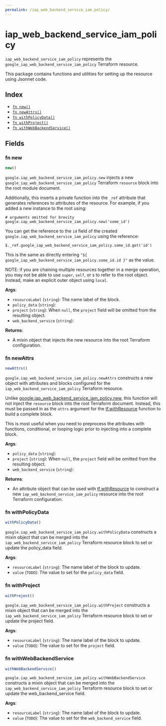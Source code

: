 ```yaml
---
permalink: /iap_web_backend_service_iam_policy/
---
```


# iap_web_backend_service_iam_policy

`iap_web_backend_service_iam_policy` represents the `google_iap_web_backend_service_iam_policy` Terraform resource.



This package contains functions and utilities for setting up the resource using Jsonnet code.


## Index

* [`fn new()`](#fn-new)
* [`fn newAttrs()`](#fn-newattrs)
* [`fn withPolicyData()`](#fn-withpolicydata)
* [`fn withProject()`](#fn-withproject)
* [`fn withWebBackendService()`](#fn-withwebbackendservice)

## Fields

### fn new

```ts
new()
```


`google.iap_web_backend_service_iam_policy.new` injects a new `google_iap_web_backend_service_iam_policy` Terraform `resource`
block into the root module document.

Additionally, this inserts a private function into the `_ref` attribute that generates references to attributes of the
resource. For example, if you added a new instance to the root using:

    # arguments omitted for brevity
    google.iap_web_backend_service_iam_policy.new('some_id')

You can get the reference to the `id` field of the created `google.iap_web_backend_service_iam_policy` using the reference:

    $._ref.google_iap_web_backend_service_iam_policy.some_id.get('id')

This is the same as directly entering `"${ google_iap_web_backend_service_iam_policy.some_id.id }"` as the value.

NOTE: if you are chaining multiple resources together in a merge operation, you may not be able to use `super`, `self`,
or `$` to refer to the root object. Instead, make an explicit outer object using `local`.

**Args**:
  - `resourceLabel` (`string`): The name label of the block.
  - `policy_data` (`string`): 
  - `project` (`string`):  When `null`, the `project` field will be omitted from the resulting object.
  - `web_backend_service` (`string`): 

**Returns**:
- A mixin object that injects the new resource into the root Terraform configuration.


### fn newAttrs

```ts
newAttrs()
```


`google.iap_web_backend_service_iam_policy.newAttrs` constructs a new object with attributes and blocks configured for the `iap_web_backend_service_iam_policy`
Terraform resource.

Unlike [google.iap_web_backend_service_iam_policy.new](#fn-iapwebbackendserviceiampolicynew), this function will not inject the `resource`
block into the root Terraform document. Instead, this must be passed in as the `attrs` argument for the
[tf.withResource](https://github.com/tf-libsonnet/core/tree/main/docs#fn-withresource) function to build a complete block.

This is most useful when you need to preprocess the attributes with functions, conditional, or looping logic prior to
injecting into a complete block.

**Args**:
  - `policy_data` (`string`): 
  - `project` (`string`):  When `null`, the `project` field will be omitted from the resulting object.
  - `web_backend_service` (`string`): 

**Returns**:
  - An attribute object that can be used with [tf.withResource](https://github.com/tf-libsonnet/core/tree/main/docs#fn-withresource) to construct a new `iap_web_backend_service_iam_policy` resource into the root Terraform configuration.


### fn withPolicyData

```ts
withPolicyData()
```

`google.iap_web_backend_service_iam_policy.withPolicyData` constructs a mixin object that can be merged into the `iap_web_backend_service_iam_policy`
Terraform resource block to set or update the policy_data field.



**Args**:
  - `resourceLabel` (`string`): The name label of the block to update.
  - `value` (`TODO`): The value to set for the `policy_data` field.


### fn withProject

```ts
withProject()
```

`google.iap_web_backend_service_iam_policy.withProject` constructs a mixin object that can be merged into the `iap_web_backend_service_iam_policy`
Terraform resource block to set or update the project field.



**Args**:
  - `resourceLabel` (`string`): The name label of the block to update.
  - `value` (`TODO`): The value to set for the `project` field.


### fn withWebBackendService

```ts
withWebBackendService()
```

`google.iap_web_backend_service_iam_policy.withWebBackendService` constructs a mixin object that can be merged into the `iap_web_backend_service_iam_policy`
Terraform resource block to set or update the web_backend_service field.



**Args**:
  - `resourceLabel` (`string`): The name label of the block to update.
  - `value` (`TODO`): The value to set for the `web_backend_service` field.
